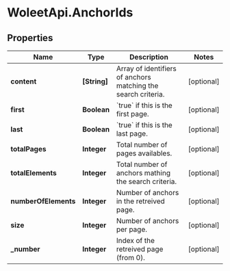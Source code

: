 # WoleetApi.AnchorIds

## Properties
Name | Type | Description | Notes
------------ | ------------- | ------------- | -------------
**content** | **[String]** | Array of identifiers of anchors matching the search criteria.  | [optional] 
**first** | **Boolean** | &#x60;true&#x60; if this is the first page.  | [optional] 
**last** | **Boolean** | &#x60;true&#x60; if this is the last page.  | [optional] 
**totalPages** | **Integer** | Total number of pages availables.  | [optional] 
**totalElements** | **Integer** | Total number of anchors mathing the search criteria.  | [optional] 
**numberOfElements** | **Integer** | Number of anchors in the retreived page.  | [optional] 
**size** | **Integer** | Number of anchors per page.  | [optional] 
**_number** | **Integer** | Index of the retreived page (from 0).  | [optional] 


